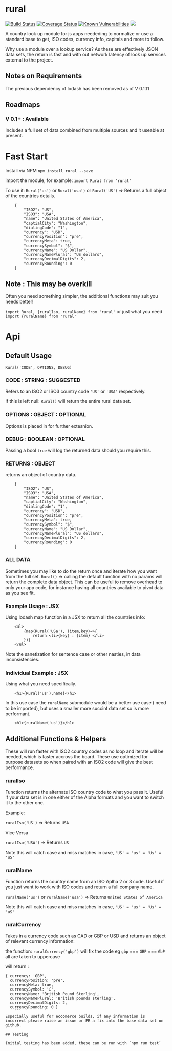 # rural
[![Build Status](https://travis-ci.com/leighs-hammer/rural.svg?branch=master)](https://travis-ci.com/leighs-hammer/rural)
[![Coverage Status](https://coveralls.io/repos/github/leighs-hammer/rural/badge.svg)](https://coveralls.io/github/leighs-hammer/rural)
[![Known Vulnerabilities](https://snyk.io/test/github/leighs-hammer/rural/badge.svg?targetFile=package.json)](https://snyk.io/test/github/leighs-hammer/rural?targetFile=package.json)
![](https://img.shields.io/twitter/follow/@leighb4rnes.svg?label=follow&style=social)

A country look up module for js apps neededing to normalize or use a standard base to get, ISO codes, currency info, capitals and more to follow. 

Why use a module over a lookup service? As these are effectively JSON data sets, the return is fast and with out network latency of look up services external to the project. 

## Notes on Requirements 
The previous dependency of lodash has been removed as of V 0.1.11

## Roadmaps

### V 0.1+ : Available
Includes a full set of data combined from multiple sources and it useable at present.


# Fast Start

Install via NPM
`npm install rural --save`

import the module, for example:
`import Rural from 'rural'`

To use it:
`Rural('us')` or `Rural('usa')` or `Rural('US')`
=> Returns a full object of the countries details.

```
	{
		"ISO2": "US",
		"ISO3": "USA",
		"name": "United States of America",
		"captialCity": "Washington",
		"dialingCode": "1",
		"currency": "USD",
		"currencyPosition": "pre",
		"currencyMeta": true,
		"currencySymbol": "$",
		"currencyName": "US Dollar",
		"currencyNamePlural": "US dollars",
		"currecnyDecimalDigits": 2,
		"currencyRounding": 0
	}
```

## Note : This may be overkill

Often you need something simpler, the additional functions may suit you needs better!
 
`import Rural, {ruralIso, ruralName} from 'rural'` or just what you need `import {ruralName} from 'rural'`

# Api

## Default Usage

`Rural('CODE', OPTIONS, DEBUG)`

### CODE : STRING : SUGGESTED
Refers to an ISO2 or ISO3 country code
`'US'` or `'USA'` respectively.

If this is left null: 
`Rural()` will return the entire rural data set.

### OPTIONS : OBJECT : OPTIONAL
Options is placed in for further extesnion. 

### DEBUG : BOOLEAN : OPTIONAL
Passing a bool `true` will log the returned data should you require this. 

### RETURNS : OBJECT
returns an object of country data.

```
	{
		"ISO2": "US",
		"ISO3": "USA",
		"name": "United States of America",
		"captialCity": "Washington",
		"dialingCode": "1",
		"currency": "USD",
		"currencyPosition": "pre",
		"currencyMeta": true,
		"currencySymbol": "$",
		"currencyName": "US Dollar",
		"currencyNamePlural": "US dollars",
		"currecnyDecimalDigits": 2,
		"currencyRounding": 0
	}
```

### ALL DATA
Sometimes you may like to do the return once and iterate how you want from the full set. 
`Rural()` => calling the default function with no params will return the complete data object.
This can be useful to remove overhead to only your app code, for instance having all countries available to pivot data as you see fit.


### Example Usage : JSX

Using lodash map function in a JSX to return all the countries info:

```
	<ul>
		{map(Rural('USa'), (item,key)=>{
			return <li>{key} : {item} </li>
		})}
	</ul>
``` 
Note the sanetization for sentence case or other nasties, in data inconsistencies.

### Individual Example : JSX

Using what you need specifically. 

```
	<h1>{Rural('us').name}</h1>
```
In this use case the `ruralName` submodule would be a better use case ( need to be imported), but uses a smaller more succint data set so is more performant.

```
	<h1>{ruralName('us')}</h1>
```

## Additional Functions & Helpers
These will run faster with ISO2 country codes as no loop and iterate will be needed, which is faster accross the board.
These use optimized for purpose datasets so when paired with an ISO2 code will give the best performance.

### ruralIso
Function returns the alternate ISO country code to what you pass it. Useful if your data set is in one either of the Alpha formats and you want to switch it to the other one. 

Example:

`ruralIso('US')`
 => Returns
`USA`

Vice Versa 

`ruralIso('USA')`
=> Returns
`US`

Note this will catch case and miss matches in case, 
`'US' = 'us' = 'Us' = 'uS'`

### ruralName
Function returns the country name from an ISO Aplha 2 or 3 code. Useful if you just want to work with ISO codes and return a full company name.

`ruralName('us')` or `ruralName('usa')`
=> Returns
`United States of America`

Note this will catch case and miss matches in case, 
`'US' = 'us' = 'Us' = 'uS'`

### ruralCurrency
Takes in a currency code such as CAD or GBP or USD and returns an object of relevant currency information: 

the function: `ruralCurrency('gbp')` 
will fix the code eg `gbp` === `GBP` === `GbP` all are taken to uppercase

will return :

```
{ currency: 'GBP',
  currencyPosition: 'pre',
  currencyMeta: true,
  currencySymbol: '£',
  currencyName: 'British Pound Sterling',
  currencyNamePlural: 'British pounds sterling',
  currecnyDecimalDigits: 2,
  currencyRounding: 0 }
	```
Especially useful for eccomerce builds, if any information is incorrect please raise an issue or PR a fix into the base data set on github. 

## Testing

Initial testing has been added, these can be run with `npm run test`